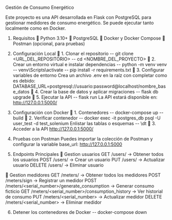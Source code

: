 Gestión de Consumo Energético

Este proyecto es una API desarrollada en Flask con PostgreSQL para gestionar medidores de consumo energético. Se puede ejecutar tanto localmente como en Docker.

1. Requisitos
🔹 Python 3.10+
🔹 PostgreSQL
🔹 Docker y Docker Compose
🔹 Postman (opcional, para pruebas)

2. Configuración Local
🔹 1. Clonar el repositorio
    -- git clone <URL_DEL_REPOSITORIO>
    -- cd <NOMBRE_DEL_PROYECTO>
🔹 2. Crear un entorno virtual e instalar dependencias
    -- python -m venv venv
    -- venv\Scripts\activate
    -- pip install -r requirements.txt
🔹 3. Configurar variables de entorno
    Crea un archivo .env en la raíz con completar como es debido:
    DATABASE_URL=postgresql://usuario:password@localhost/nombre_base_datos
🔹 4. Crear la base de datos y aplicar migraciones
    -- flask db upgrade
🔹 5. Ejecutar la API
    -- flask run
    La API estará disponible en: http://127.0.0.1:5000/

3. Configuración con Docker
🔹 1. Contenedores
    -- docker-compose up --build
🔹 2. Verificar contenedor
    -- docker exec -it postgres_db psql -U user_test -d test_solenium
    Enlistar las tablas o esquemas
    -- \dt
🔹 3. Acceder a la API
    http://127.0.0.1:5000/

4. Pruebas con Postman
    Puedes importar la colección de Postman y configurar la variable base_url:
        http://127.0.0.1:5000

5. Endpoints Principales
🔹 Gestion usuarios
    GET /users/ → Obtener todos los usuarios
    POST /users/ → Crear un usuario
    PUT /users/<id> → Actualizar usuario
    DELETE /users/<id> → Eliminar usuario

🔹 Gestion medidores
    GET /meters/ → Obtener todos los medidores
    POST /meters/sign → Registrar un medidor
    POST /meters/<serial_number>/generate_consumption → Generar consumo ficticio
    GET /meters/<serial_number>/consumption_history → Ver historial de consumo
    PUT /meters/<serial_number> → Actualizar medidor
    DELETE /meters/<serial_number> → Eliminar medidor

6. Detener los contenedores de Docker
    -- docker-compose down
